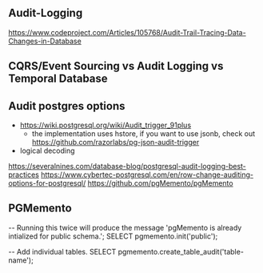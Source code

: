 ## Audit-Logging

https://www.codeproject.com/Articles/105768/Audit-Trail-Tracing-Data-Changes-in-Database

## CQRS/Event Sourcing vs Audit Logging vs Temporal Database


## Audit postgres options

- https://wiki.postgresql.org/wiki/Audit_trigger_91plus
    - the implementation uses hstore, if you want to use jsonb, check out https://github.com/razorlabs/pg-json-audit-trigger
- logical decoding

https://severalnines.com/database-blog/postgresql-audit-logging-best-practices
https://www.cybertec-postgresql.com/en/row-change-auditing-options-for-postgresql/
https://github.com/pgMemento/pgMemento

## PGMemento

-- Running this twice will produce the message 'pgMemento is already intialized for public schema.';
SELECT pgmemento.init('public');

-- Add individual tables.
SELECT pgmemento.create_table_audit('table-name');
